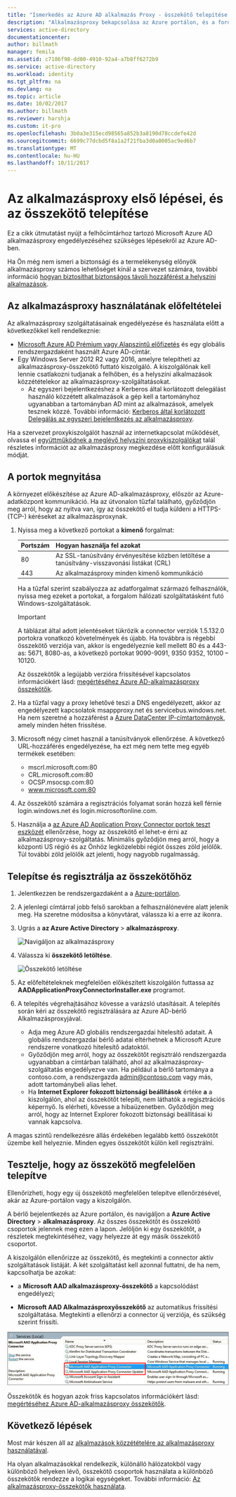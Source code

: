 ```yaml
---
title: "Ismerkedés az Azure AD alkalmazás Proxy - összekötő telepítése |} Microsoft Docs"
description: "Alkalmazásproxy bekapcsolása az Azure portálon, és a fordított proxyhoz tartozó az összekötők telepítése."
services: active-directory
documentationcenter: 
author: billmath
manager: femila
ms.assetid: c7186f98-dd80-4910-92a4-a7b8ff6272b9
ms.service: active-directory
ms.workload: identity
ms.tgt_pltfrm: na
ms.devlang: na
ms.topic: article
ms.date: 10/02/2017
ms.author: billmath
ms.reviewer: harshja
ms.custom: it-pro
ms.openlocfilehash: 3b0a3e315ecd98565a852b3a8190d78ccdefe42d
ms.sourcegitcommit: 6699c77dcbd5f8a1a2f21fba3d0a0005ac9ed6b7
ms.translationtype: MT
ms.contentlocale: hu-HU
ms.lasthandoff: 10/11/2017
---
```

# <a name="get-started-with-application-proxy-and-install-the-connector"></a>Az alkalmazásproxy első lépései, és az összekötő telepítése
Ez a cikk útmutatást nyújt a felhőcímtárhoz tartozó Microsoft Azure AD alkalmazásproxy engedélyezéséhez szükséges lépésekről az Azure AD-ben.

Ha Ön még nem ismeri a biztonsági és a termelékenység előnyök alkalmazásproxy számos lehetőséget kínál a szervezet számára, további információ [hogyan biztosíthat biztonságos távoli hozzáférést a helyszíni alkalmazások](active-directory-application-proxy-get-started.md).

## <a name="application-proxy-prerequisites"></a>Az alkalmazásproxy használatának előfeltételei
Az alkalmazásproxy szolgáltatásainak engedélyezése és használata előtt a következőkkel kell rendelkeznie:

* [Microsoft Azure AD Prémium vagy Alapszintű előfizetés](active-directory-editions.md) és egy globális rendszergazdaként használt Azure AD-címtár.
* Egy Windows Server 2012 R2 vagy 2016, amelyre telepítheti az alkalmazásproxy-összekötő futtató kiszolgáló. A kiszolgálónak kell lennie csatlakozni tudjanak a felhőben, és a helyszíni alkalmazások közzétételekor az alkalmazásproxy-szolgáltatásokat.
  * Az egyszeri bejelentkezéshez a Kerberos által korlátozott delegálást használó közzétett alkalmazások a gép kell a tartományhoz ugyanabban a tartományban AD mint az alkalmazások, amelyek tesznek közzé. További információ: [Kerberos által korlátozott Delegálás az egyszeri bejelentkezés az alkalmazásproxy](active-directory-application-proxy-sso-using-kcd.md).

Ha a szervezet proxykiszolgálót használ az internetkapcsolat működését, olvassa el [együttműködnek a meglévő helyszíni proxykiszolgálókat](application-proxy-working-with-proxy-servers.md) talál részletes információt az alkalmazásproxy megkezdése előtt konfigurálásuk módját.

## <a name="open-your-ports"></a>A portok megnyitása

A környezet előkészítése az Azure AD-alkalmazásproxy, először az Azure-adatközpont kommunikáció. Ha az útvonalon tűzfal található, győződjön meg arról, hogy az nyitva van, így az összekötő el tudja küldeni a HTTPS- (TCP-) kéréseket az alkalmazásproxynak.

1. Nyissa meg a következő portokat a **kimenő** forgalmat:

   | Portszám | Hogyan használja fel azokat |
   | --- | --- |
   | 80 | Az SSL-tanúsítvány érvényesítése közben letöltése a tanúsítvány-visszavonási listákat (CRL) |
   | 443 | Az alkalmazásproxy minden kimenő kommunikáció |

   Ha a tűzfal szerint szabályozza az adatforgalmat származó felhasználók, nyissa meg ezeket a portokat, a forgalom hálózati szolgáltatásként futó Windows-szolgáltatások.

   > [!IMPORTANT]
   > A táblázat által adott jelentéseket tükrözik a connector verziók 1.5.132.0 portokra vonatkozó követelmények és újabb. Ha továbbra is régebbi összekötő verziója van, akkor is engedélyeznie kell mellett 80 és a 443-as: 5671, 8080-as, a következő portokat 9090-9091, 9350 9352, 10100 – 10120.
   >
   >Az összekötők a legújabb verzióra frissítésével kapcsolatos információkért lásd: [megértéséhez Azure AD-alkalmazásproxy összekötők](application-proxy-understand-connectors.md#automatic-updates).

2. Ha a tűzfal vagy a proxy lehetővé teszi a DNS engedélyezett, akkor az engedélyezett kapcsolatok msappproxy.net és servicebus.windows.net. Ha nem szeretné a hozzáférést a [Azure DataCenter IP-címtartományok](https://www.microsoft.com/download/details.aspx?id=41653), amely minden héten frissítése.

3. Microsoft négy címet használ a tanúsítványok ellenőrzése. A következő URL-hozzáférés engedélyezése, ha ezt még nem tette meg egyéb termékek esetében:
   * mscrl.microsoft.com:80
   * CRL.microsoft.com:80
   * OCSP.msocsp.com:80
   * www.microsoft.com:80

4. Az összekötő számára a regisztrációs folyamat során hozzá kell férnie login.windows.net és login.microsoftonline.com.

5. Használja a [az Azure AD Application Proxy Connector portok teszt eszközét](https://aadap-portcheck.connectorporttest.msappproxy.net/) ellenőrzése, hogy az összekötő el lehet-e érni az alkalmazásproxy-szolgáltatás. Minimális győződjön meg arról, hogy a központi US régió és az Önhöz legközelebbi régiót összes zöld jelölők. Túl további zöld jelölők azt jelenti, hogy nagyobb rugalmasság.

## <a name="install-and-register-a-connector"></a>Telepítse és regisztrálja az összekötőhöz
1. Jelentkezzen be rendszergazdaként a a [Azure-portálon](https://portal.azure.com/).
2. A jelenlegi címtárral jobb felső sarokban a felhasználónevére alatt jelenik meg. Ha szeretne módosítsa a könyvtárat, válassza ki a erre az ikonra.
3. Ugrás a **az Azure Active Directory** > **alkalmazásproxy**.

   ![Navigáljon az alkalmazásproxy](./media/active-directory-application-proxy-enable/app_proxy_navigate.png)

4. Válassza ki **összekötő letöltése**.

   ![Összekötő letöltése](./media/active-directory-application-proxy-enable/download_connector.png)

5. Az előfeltételeknek megfelelően előkészített kiszolgálón futtassa az **AADApplicationProxyConnectorInstaller.exe** programot.
6. A telepítés végrehajtásához kövesse a varázsló utasításait. A telepítés során kéri az összekötő regisztrálására az Azure AD-bérlő Alkalmazásproxyjával.

   * Adja meg Azure AD globális rendszergazdai hitelesítő adatait. A globális rendszergazdai bérlő adatai eltérhetnek a Microsoft Azure rendszerre vonatkozó hitelesítő adatoktól.
   * Győződjön meg arról, hogy az összekötőt regisztráló rendszergazda ugyanabban a címtárban található, ahol az alkalmazásproxy-szolgáltatás engedélyezve van. Ha például a bérlő tartománya a contoso.com, a rendszergazda admin@contoso.com vagy más, adott tartománybeli alias lehet.
   * Ha **Internet Explorer fokozott biztonsági beállítások** értéke **a** a kiszolgálón, ahol az összekötőt telepíti, nem láthatók a regisztrációs képernyő. Is elérheti, kövesse a hibaüzenetben. Győződjön meg arról, hogy az Internet Explorer fokozott biztonsági beállításai ki vannak kapcsolva.

A magas szintű rendelkezésre állás érdekében legalább kettő összekötőt üzembe kell helyeznie. Minden egyes összekötőt külön kell regisztrálni.

## <a name="test-that-the-connector-installed-correctly"></a>Tesztelje, hogy az összekötő megfelelően telepítve

Ellenőrizheti, hogy egy új összekötő megfelelően telepítve ellenőrzésével, akár az Azure-portálon vagy a kiszolgálón. 

A bérlő bejelentkezés az Azure portálon, és navigáljon a **Azure Active Directory** > **alkalmazásproxy**. Az összes összekötőt és összekötő csoportok jelennek meg ezen a lapon. Jelöljön ki egy összekötőt, a részletek megtekintéséhez, vagy helyezze át egy másik összekötő csoportot. 

A kiszolgálón ellenőrizze az összekötő, és megtekinti a connector aktív szolgáltatások listáját. A két szolgáltatást kell azonnal futtatni, de ha nem, kapcsolhatja be azokat: 

   * a **Microsoft AAD alkalmazásproxy-összekötő** a kapcsolódást engedélyezi;

   * **Microsoft AAD Alkalmazásproxyösszekötő** az automatikus frissítési szolgáltatása. Megtekinti a ellenőrzi a connector új verziója, és szükség szerint frissíti.

   ![Az alkalmazásproxy összekötőjének szolgáltatásai – képernyőfelvétel](./media/active-directory-application-proxy-enable/app_proxy_services.png)

Összekötők és hogyan azok friss kapcsolatos információkért lásd: [megértéséhez Azure AD-alkalmazásproxy összekötők](application-proxy-understand-connectors.md).


## <a name="next-steps"></a>Következő lépések
Most már készen áll az [alkalmazások közzétételére az alkalmazásproxy használatával](application-proxy-publish-azure-portal.md).

Ha olyan alkalmazásokkal rendelkezik, különálló hálózatokból vagy különböző helyeken lévő, összekötő csoportok használata a különböző összekötők rendezze a logikai egységeket. További információ: [Az alkalmazásproxy-összekötők használata](active-directory-application-proxy-connectors-azure-portal.md).
